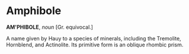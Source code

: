 # Amphibole

**AM'PHIBOLE**, _noun_ \[Gr. equivocal.\]

A name given by Hauy to a species of minerals, including the Tremolite, Hornblend, and Actinolite. Its primitive form is an oblique rhombic prism.
